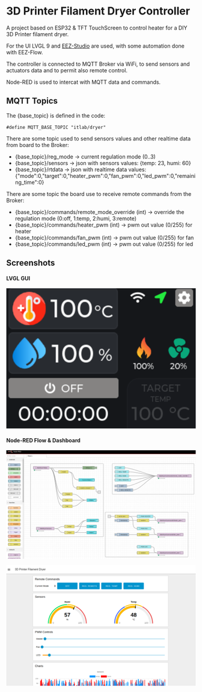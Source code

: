 3D Printer Filament Dryer Controller  
=========================================

A project based on ESP32 & TFT TouchScreen to control heater for a DIY 3D Printer filament dryer.

For the UI  LVGL 9 and [EEZ-Studio](https://github.com/eez-open/studio) are used, with some automation done with EEZ-Flow.

The controller is connected to MQTT Broker via WiFi, to send sensors and actuators data and to permit also remote control.

Node-RED is used to intercat with MQTT data and commands.



## MQTT Topics

The {base_topic} is defined in the code: 
```
#define MQTT_BASE_TOPIC "itlab/dryer"
```

There are some topic used to send sensors values and other realtime data from board to the Broker:
- {base_topic}/reg_mode -> current regulation mode (0..3)
- {base_topic}/sensors -> json with sensors values: {temp: 23, humi: 60}
- {base_topic}/rtdata  -> json with realtime data values: {"mode":0,"target":0,"heater_pwm":0,"fan_pwm":0,"led_pwm":0,"remaining_time":0}



There are some topic the board use to receive remote commands from the Broker:
- {base_topic}/commands/remote_mode_override     (int) -> override the regulation mode (0:off, 1:temp, 2:humi, 3:remote)
- {base_topic}/commands/heater_pwm               (int) -> pwm out value (0/255) for heater
- {base_topic}/commands/fan_pwm                  (int) -> pwm out value (0/255) for fan
- {base_topic}/commands/led_pwm                  (int) -> pwm out value (0/255) for led


## Screenshots

#### LVGL GUI
![LVGL GUI](docs/screenshot1.png)


#### Node-RED Flow & Dashboard
![Node-RED Flow](docs/nodered.png)

![Node-RED Dashboard](docs/nodered_dashboard.png)